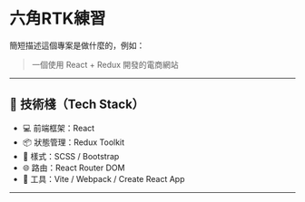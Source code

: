 # 六角RTK練習

簡短描述這個專案是做什麼的，例如：

> 一個使用 React + Redux 開發的電商網站

---

## 🚀 技術棧（Tech Stack）

- 💻 前端框架：React
- 📦 狀態管理：Redux Toolkit
- 🎨 樣式：SCSS / Bootstrap
- 🌐 路由：React Router DOM
- 🔧 工具：Vite / Webpack / Create React App

---